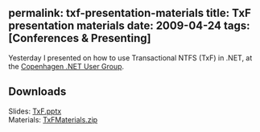 permalink: txf-presentation-materials
title: TxF presentation materials
date: 2009-04-24
tags: [Conferences & Presenting]
---
Yesterday I presented on how to use Transactional NTFS (TxF) in .NET, at the [Copenhagen .NET User Group](http://www.cnug.dk/).

<!-- more -->

## Downloads

Slides: [TxF.pptx](http://improve.dk/wp-content/uploads/2009/04/TxF.pptx)  
Materials: [TxFMaterials.zip](http://improve.dk/wp-content/uploads/2009/04/TxFMaterials.zip)
